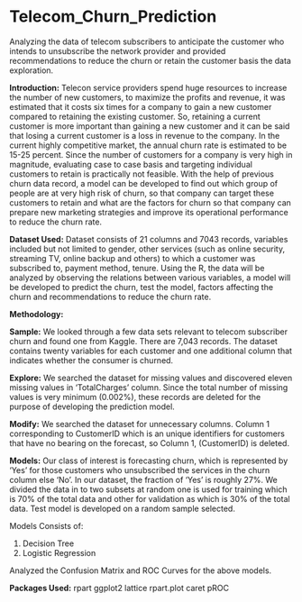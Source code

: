 # Telecom_Churn_Prediction
Analyzing the data of telecom subscribers to anticipate the customer who intends to unsubscribe the network provider and provided recommendations to reduce the churn or retain the customer basis the data exploration.

**Introduction:**
Telecon service providers spend huge resources to increase the number of new customers, to maximize the profits and revenue, it was estimated that it costs six times for a company to gain a new customer compared to retaining the existing customer. So, retaining a current customer is more important than gaining a new customer and it can be said that losing a current customer is a loss in revenue to the company. In the current highly competitive market, the annual churn rate is estimated to be 15-25 percent. Since the number of customers for a company is very high in magnitude, evaluating case to case basis and targeting individual customers to retain is practically not feasible. With the help of previous churn data record, a model can be developed to find out which group of people are at very high risk of churn, so that company can target these customers to retain and what are the factors for churn so that company can prepare new marketing strategies and improve its operational performance to reduce the churn rate.

**Dataset Used:** 
Dataset consists of 21 columns and 7043 records, variables included but not limited to gender, other services (such as online security, streaming TV, online backup and others) to which a customer was subscribed to, payment method, tenure. Using the R, the data will be analyzed by observing the relations between various variables, a model will be developed to predict the churn, test the model, factors affecting the churn and recommendations to reduce the churn rate.

**Methodology:**

**Sample:**
We looked through a few data sets relevant to telecom subscriber churn and found one from Kaggle. There are 7,043 records. The dataset contains twenty variables for each customer and one additional column that indicates whether the consumer is churned. 

**Explore:**
We searched the dataset for missing values and discovered eleven missing values in ‘TotalCharges’ column. Since the total number of missing values is very minimum (0.002%), these records are deleted for the purpose of developing the prediction model. 

**Modify:**
We searched the dataset for unnecessary columns. Column 1 corresponding to CustomerID which is an unique identifiers for customers that have no bearing on the forecast, so Column 1, (CustomerID) is deleted. 

**Models:**
Our class of interest is forecasting churn, which is represented by ‘Yes’ for those customers who unsubscribed the services in the churn column else ‘No’. In our dataset, the fraction of ‘Yes’ is roughly 27%. We divided the data in to two subsets at random one is used for training which is 70% of the total data and other for validation as which is 30% of the total data. Test model is developed on a random sample selected. 

Models Consists of:
1.	Decision Tree
2.	Logistic Regression

Analyzed the Confusion Matrix and ROC Curves for the above models.

**Packages Used:**
rpart
ggplot2
lattice
rpart.plot
caret
pROC
